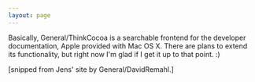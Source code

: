 ```yaml
---
layout: page
---
```


Basically, General/ThinkCocoa is a searchable frontend for the developer documentation, Apple provided with Mac OS X. 
There are plans to extend its functionality, but right now I'm glad if I get it up to that point. :)

[snipped from Jens' site by General/DavidRemahl.]